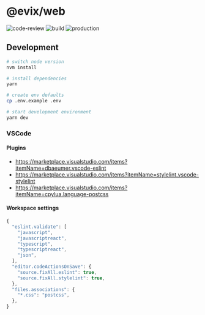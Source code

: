 # @evix/web

![code-review](https://github.com/evixio/web/workflows/code-review/badge.svg?branch=main)
![build](https://github.com/evixio/web/workflows/build/badge.svg?branch=main)
![production](https://github.com/evixio/web/workflows/production/badge.svg?branch=main)

## Development

```bash
# switch node version
nvm install

# install dependencies
yarn

# create env defaults
cp .env.example .env

# start development environment
yarn dev
```

### VSCode

#### Plugins

- https://marketplace.visualstudio.com/items?itemName=dbaeumer.vscode-eslint
- https://marketplace.visualstudio.com/items?itemName=stylelint.vscode-stylelint
- https://marketplace.visualstudio.com/items?itemName=cpylua.language-postcss

#### Workspace settings

```javascript
{
  "eslint.validate": [
    "javascript",
    "javascriptreact",
    "typescript",
    "typescriptreact",
    "json",
  ],
  "editor.codeActionsOnSave": {
    "source.fixAll.eslint": true,
    "source.fixAll.stylelint": true,
  },
  "files.associations": {
    "*.css": "postcss",
  },
}
```
